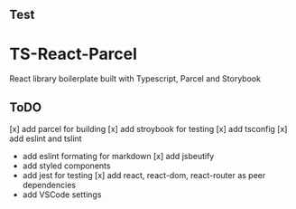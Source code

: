 ## Test

# TS-React-Parcel

React library boilerplate built with Typescript, Parcel and Storybook

## ToDO

[x] add parcel for building
[x] add stroybook for testing
[x] add tsconfig
[x] add eslint and tslint

- add eslint formating for markdown
  [x] add jsbeutify
- add styled components
- add jest for testing
  [x] add react, react-dom, react-router as peer dependencies
- add VSCode settings
